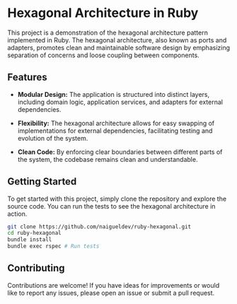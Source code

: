 # Hexagonal Architecture in Ruby

This project is a demonstration of the hexagonal architecture pattern implemented in Ruby. The hexagonal architecture, also known as ports and adapters, promotes clean and maintainable software design by emphasizing separation of concerns and loose coupling between components.

## Features

- **Modular Design:** The application is structured into distinct layers, including domain logic, application services, and adapters for external dependencies.
  
- **Flexibility:** The hexagonal architecture allows for easy swapping of implementations for external dependencies, facilitating testing and evolution of the system.

- **Clean Code:** By enforcing clear boundaries between different parts of the system, the codebase remains clean and understandable.

## Getting Started

To get started with this project, simply clone the repository and explore the source code. You can run the tests to see the hexagonal architecture in action.

```bash
git clone https://github.com/naigueldev/ruby-hexagonal.git
cd ruby-hexagonal
bundle install
bundle exec rspec # Run tests
```

## Contributing

Contributions are welcome! If you have ideas for improvements or would like to report any issues, please open an issue or submit a pull request.